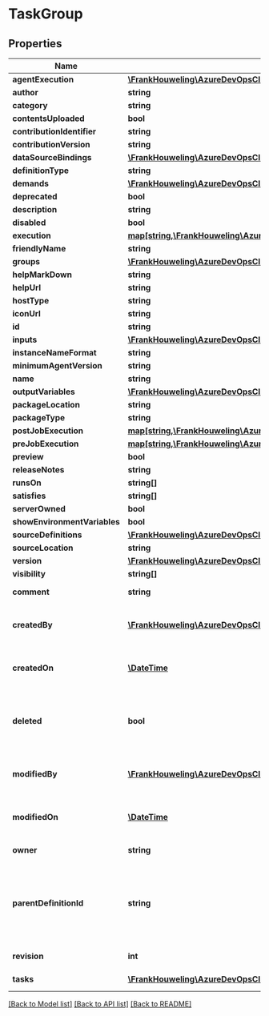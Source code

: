 # TaskGroup

## Properties
Name | Type | Description | Notes
------------ | ------------- | ------------- | -------------
**agentExecution** | [**\FrankHouweling\AzureDevOpsClient\DistributedTask\Model\TaskExecution**](TaskExecution.md) |  | [optional] 
**author** | **string** |  | [optional] 
**category** | **string** |  | [optional] 
**contentsUploaded** | **bool** |  | [optional] 
**contributionIdentifier** | **string** |  | [optional] 
**contributionVersion** | **string** |  | [optional] 
**dataSourceBindings** | [**\FrankHouweling\AzureDevOpsClient\DistributedTask\Model\DataSourceBinding[]**](DataSourceBinding.md) |  | [optional] 
**definitionType** | **string** |  | [optional] 
**demands** | [**\FrankHouweling\AzureDevOpsClient\DistributedTask\Model\Demand[]**](Demand.md) |  | [optional] 
**deprecated** | **bool** |  | [optional] 
**description** | **string** |  | [optional] 
**disabled** | **bool** |  | [optional] 
**execution** | [**map[string,\FrankHouweling\AzureDevOpsClient\DistributedTask\Model\JObject]**](JObject.md) |  | [optional] 
**friendlyName** | **string** |  | [optional] 
**groups** | [**\FrankHouweling\AzureDevOpsClient\DistributedTask\Model\TaskGroupDefinition[]**](TaskGroupDefinition.md) |  | [optional] 
**helpMarkDown** | **string** |  | [optional] 
**helpUrl** | **string** |  | [optional] 
**hostType** | **string** |  | [optional] 
**iconUrl** | **string** |  | [optional] 
**id** | **string** |  | [optional] 
**inputs** | [**\FrankHouweling\AzureDevOpsClient\DistributedTask\Model\TaskInputDefinition[]**](TaskInputDefinition.md) |  | [optional] 
**instanceNameFormat** | **string** |  | [optional] 
**minimumAgentVersion** | **string** |  | [optional] 
**name** | **string** |  | [optional] 
**outputVariables** | [**\FrankHouweling\AzureDevOpsClient\DistributedTask\Model\TaskOutputVariable[]**](TaskOutputVariable.md) |  | [optional] 
**packageLocation** | **string** |  | [optional] 
**packageType** | **string** |  | [optional] 
**postJobExecution** | [**map[string,\FrankHouweling\AzureDevOpsClient\DistributedTask\Model\JObject]**](JObject.md) |  | [optional] 
**preJobExecution** | [**map[string,\FrankHouweling\AzureDevOpsClient\DistributedTask\Model\JObject]**](JObject.md) |  | [optional] 
**preview** | **bool** |  | [optional] 
**releaseNotes** | **string** |  | [optional] 
**runsOn** | **string[]** |  | [optional] 
**satisfies** | **string[]** |  | [optional] 
**serverOwned** | **bool** |  | [optional] 
**showEnvironmentVariables** | **bool** |  | [optional] 
**sourceDefinitions** | [**\FrankHouweling\AzureDevOpsClient\DistributedTask\Model\TaskSourceDefinition[]**](TaskSourceDefinition.md) |  | [optional] 
**sourceLocation** | **string** |  | [optional] 
**version** | [**\FrankHouweling\AzureDevOpsClient\DistributedTask\Model\TaskVersion**](TaskVersion.md) |  | [optional] 
**visibility** | **string[]** |  | [optional] 
**comment** | **string** | Gets or sets comment. | [optional] 
**createdBy** | [**\FrankHouweling\AzureDevOpsClient\DistributedTask\Model\IdentityRef**](IdentityRef.md) | Gets or sets the identity who created. | [optional] 
**createdOn** | [**\DateTime**](\DateTime.md) | Gets or sets date on which it got created. | [optional] 
**deleted** | **bool** | Gets or sets as &#39;true&#39; to indicate as deleted, &#39;false&#39; otherwise. | [optional] 
**modifiedBy** | [**\FrankHouweling\AzureDevOpsClient\DistributedTask\Model\IdentityRef**](IdentityRef.md) | Gets or sets the identity who modified. | [optional] 
**modifiedOn** | [**\DateTime**](\DateTime.md) | Gets or sets date on which it got modified. | [optional] 
**owner** | **string** | Gets or sets the owner. | [optional] 
**parentDefinitionId** | **string** | Gets or sets parent task group Id. This is used while creating a draft task group. | [optional] 
**revision** | **int** | Gets or sets revision. | [optional] 
**tasks** | [**\FrankHouweling\AzureDevOpsClient\DistributedTask\Model\TaskGroupStep[]**](TaskGroupStep.md) | Gets or sets the tasks. | [optional] 

[[Back to Model list]](../README.md#documentation-for-models) [[Back to API list]](../README.md#documentation-for-api-endpoints) [[Back to README]](../README.md)


